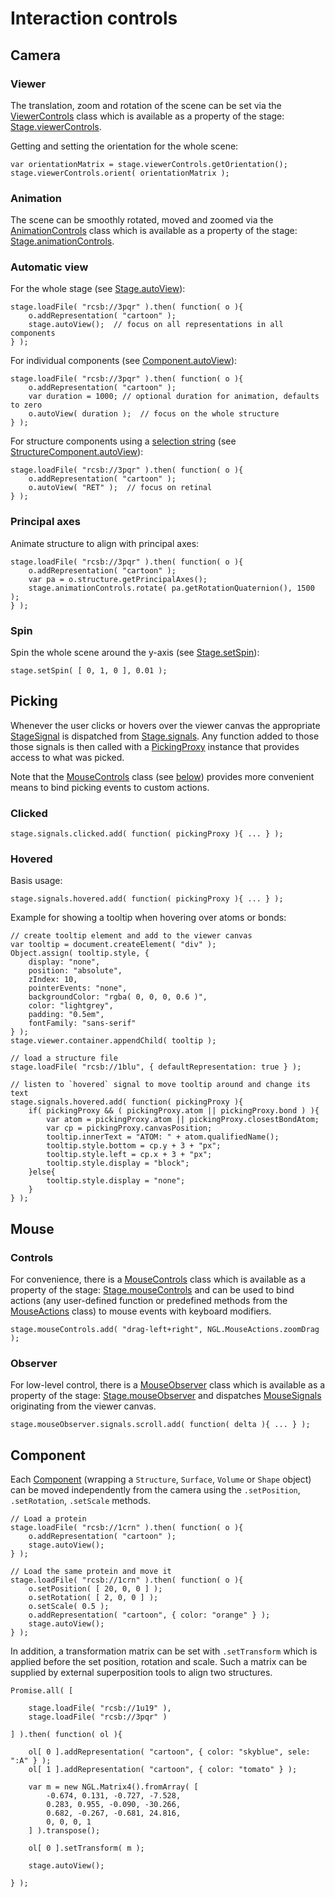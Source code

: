 
# Interaction controls

## Camera

### Viewer

The translation, zoom and rotation of the scene can be set via the [ViewerControls](../class/src/controls/viewer-controls.js~ViewerControls.html) class which is available as a property of the stage: [Stage.viewerControls](../class/src/stage/stage.js~Stage.html#instance-member-viewerControls).

Getting and setting the orientation for the whole scene:
```
var orientationMatrix = stage.viewerControls.getOrientation();
stage.viewerControls.orient( orientationMatrix );
```


### Animation

The scene can be smoothly rotated, moved and zoomed via the [AnimationControls](../class/src/controls/animation-controls.js~AnimationControls.html) class which is available as a property of the stage: [Stage.animationControls](../class/src/stage/stage.js~Stage.html#instance-member-animationControls).


### Automatic view

For the whole stage (see [Stage.autoView](../class/src/stage/stage.js~Stage.html#instance-method-autoView)):
```
stage.loadFile( "rcsb://3pqr" ).then( function( o ){
    o.addRepresentation( "cartoon" );
    stage.autoView();  // focus on all representations in all components
} );
```

For individual components (see [Component.autoView](../class/src/component/component.js~Component.html#instance-method-autoView)):
```
stage.loadFile( "rcsb://3pqr" ).then( function( o ){
    o.addRepresentation( "cartoon" );
    var duration = 1000; // optional duration for animation, defaults to zero
    o.autoView( duration );  // focus on the whole structure
} );
```

For structure components using a [selection string](./usage/selection-language.html) (see [StructureComponent.autoView](../class/src/component/structure-component.js~StructureComponent.html#instance-method-autoView)):
```
stage.loadFile( "rcsb://3pqr" ).then( function( o ){
    o.addRepresentation( "cartoon" );
    o.autoView( "RET" );  // focus on retinal
} );
```


### Principal axes

Animate structure to align with principal axes:
```
stage.loadFile( "rcsb://3pqr" ).then( function( o ){
    o.addRepresentation( "cartoon" );
    var pa = o.structure.getPrincipalAxes();
    stage.animationControls.rotate( pa.getRotationQuaternion(), 1500 );
} );
```


### Spin

Spin the whole scene around the y-axis (see [Stage.setSpin](../class/src/stage/stage.js~Stage.html#instance-method-setSpin)):

```
stage.setSpin( [ 0, 1, 0 ], 0.01 );
```


## Picking

Whenever the user clicks or hovers over the viewer canvas the appropriate [StageSignal](../typedef/index.html#static-typedef-StageSignals) is dispatched from [Stage.signals](../class/src/stage/stage.js~Stage.html#instance-member-signals). Any function added to those those signals is then called with a [PickingProxy](../class/src/controls/picking-proxy.js~PickingProxy.html) instance that provides access to what was picked.

Note that the [MouseControls](../class/src/controls/mouse-controls.js~MouseControls.html) class (see [below](#controls)) provides more convenient means to bind picking events to custom actions.


### Clicked

```
stage.signals.clicked.add( function( pickingProxy ){ ... } );
```


### Hovered

Basis usage:

```
stage.signals.hovered.add( function( pickingProxy ){ ... } );
```

Example for showing a tooltip when hovering over atoms or bonds:

```
// create tooltip element and add to the viewer canvas
var tooltip = document.createElement( "div" );
Object.assign( tooltip.style, {
    display: "none",
    position: "absolute",
    zIndex: 10,
    pointerEvents: "none",
    backgroundColor: "rgba( 0, 0, 0, 0.6 )",
    color: "lightgrey",
    padding: "0.5em",
    fontFamily: "sans-serif"
} );
stage.viewer.container.appendChild( tooltip );

// load a structure file
stage.loadFile( "rcsb://1blu", { defaultRepresentation: true } );

// listen to `hovered` signal to move tooltip around and change its text
stage.signals.hovered.add( function( pickingProxy ){
    if( pickingProxy && ( pickingProxy.atom || pickingProxy.bond ) ){
        var atom = pickingProxy.atom || pickingProxy.closestBondAtom;
        var cp = pickingProxy.canvasPosition;
        tooltip.innerText = "ATOM: " + atom.qualifiedName();
        tooltip.style.bottom = cp.y + 3 + "px";
        tooltip.style.left = cp.x + 3 + "px";
        tooltip.style.display = "block";
    }else{
        tooltip.style.display = "none";
    }
} );
```


## Mouse

### Controls

For convenience, there is a [MouseControls](../class/src/controls/mouse-controls.js~MouseControls.html) class which is available as a property of the stage: [Stage.mouseControls](../class/src/stage/stage.js~Stage.html#instance-member-mouseControls) and can be used to bind actions (any user-defined function or predefined methods from the [MouseActions](../class/src/controls/mouse-actions.js~MouseActions.html) class) to mouse events with keyboard modifiers.

```
stage.mouseControls.add( "drag-left+right", NGL.MouseActions.zoomDrag );
```


### Observer

For low-level control, there is a [MouseObserver](../class/src/stage/mouse-observer.js~MouseObserver.html) class which is available as a property of the stage: [Stage.mouseObserver](../class/src/stage/stage.js~Stage.html#instance-member-mouseObserver) and dispatches [MouseSignals](../typedef/index.html#static-typedef-MouseSignals) originating from the viewer canvas.

```
stage.mouseObserver.signals.scroll.add( function( delta ){ ... } );
```


## Component

Each [Component](../class/src/component/component.js~Component.html) (wrapping a `Structure`, `Surface`, `Volume` or `Shape` object) can be moved independently from the camera using the `.setPosition`, `.setRotation`, `.setScale` methods.

```
// Load a protein
stage.loadFile( "rcsb://1crn" ).then( function( o ){
    o.addRepresentation( "cartoon" );
    stage.autoView();
} );

// Load the same protein and move it
stage.loadFile( "rcsb://1crn" ).then( function( o ){
    o.setPosition( [ 20, 0, 0 ] );
    o.setRotation( [ 2, 0, 0 ] );
    o.setScale( 0.5 );
    o.addRepresentation( "cartoon", { color: "orange" } );
    stage.autoView();
} );
```


In addition, a transformation matrix can be set with `.setTransform` which is applied before the set position, rotation and scale. Such a matrix can be supplied by external superposition tools to align two structures.

```
Promise.all( [

    stage.loadFile( "rcsb://1u19" ),
    stage.loadFile( "rcsb://3pqr" )

] ).then( function( ol ){

    ol[ 0 ].addRepresentation( "cartoon", { color: "skyblue", sele: ":A" } );
    ol[ 1 ].addRepresentation( "cartoon", { color: "tomato" } );

    var m = new NGL.Matrix4().fromArray( [
        -0.674, 0.131, -0.727, -7.528,
        0.283, 0.955, -0.090, -30.266,
        0.682, -0.267, -0.681, 24.816,
        0, 0, 0, 1
    ] ).transpose();

    ol[ 0 ].setTransform( m );

    stage.autoView();

} );
```
